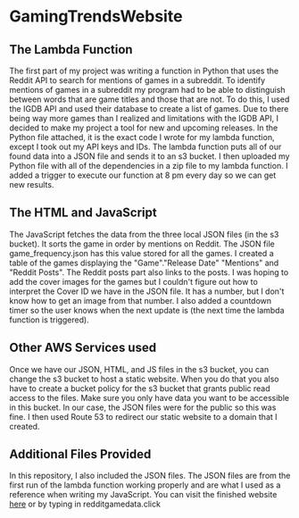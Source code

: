 # GamingTrendsWebsite

## The Lambda Function
The first part of my project was writing a function in Python that uses the Reddit API to search for mentions of games in a subreddit.
To identify mentions of games in a subreddit my program had to be able to distinguish between words that are game titles and those that are not.
To do this, I used the IGDB API and used their database to create a list of games.
Due to there being way more games than I realized and limitations with the IGDB API, I decided to make my project a tool for new and upcoming releases.
In the Python file attached, it is the exact code I wrote for my lambda function, except I took out my API keys and IDs.
The lambda function puts all of our found data into a JSON file and sends it to an s3 bucket.
I then uploaded my Python file with all of the dependencies in a zip file to my lambda function.
I added a trigger to execute our function at 8 pm every day so we can get new results.

## The HTML and JavaScript
The JavaScript fetches the data from the three local JSON files (in the s3 bucket).
It sorts the game in order by mentions on Reddit. The JSON file game_frequency.json has this value stored for all the games.
I created a table of the games displaying the "Game"."Release Date" "Mentions" and "Reddit Posts". The Reddit posts part also links to the posts.
I was hoping to add the cover images for the games but I couldn't figure out how to interpret the Cover ID we have in the JSON file. It has a number, but I don't know how to get an image from that number.
I also added a countdown timer so the user knows when the next update is (the next time the lambda function is triggered).

## Other AWS Services used
Once we have our JSON, HTML, and JS files in the s3 bucket, you can change the s3 bucket to host a static website.
When you do that you also have to create a bucket policy for the s3 bucket that grants public read access to the files. 
Make sure you only have data you want to be accessible in this bucket. In our case, the JSON files were for the public so this was fine.
I then used Route 53 to redirect our static website to a domain that I created. 

## Additional Files Provided
In this repository, I also included the JSON files.
The JSON files are from the first run of the lambda function working properly and are what I used as a reference when writing my JavaScript.
You can visit the finished website [here]((https://s3.us-east-2.amazonaws.com/redditgamedata.click/index.html?response-content-disposition=inline&X-Amz-Security-Token=IQoJb3JpZ2luX2VjEGAaCXVzLWVhc3QtMiJIMEYCIQCiIICeYzNMXCIjwr%2B8%2FoUcSRLN0AVRAAiM92j%2Bc2b2ggIhALUPiLX2ecyOQmTeYA%2BVn%2F4mFX%2B9l7WTdavJfsMWX6npKu0CCPr%2F%2F%2F%2F%2F%2F%2F%2F%2F%2FwEQABoMNDE2NjUyNzQ3NzU4IgzVftRJrKWF8mWnse0qwQLzuT85J2mkH499DRkkMFQCAXrEFbYi8JGUww2mROEUwBwY2xbFUYs5JPqigtvo1MUWpB5gTZt2ZQzVbBry2%2BV4QTRn3HLTZ8RFixTSQ4s6dmQ7UaEqV1Bf6TQeYFZEIWLD7jEi2JIwuz9RF%2BQScxSXt8AYLaJO9gCUA3AF7Ty7pAn%2FQDC6%2B5NgGbjexe%2BTOYZv4fEP%2FO2hQJL3K%2B6FOw40BvTNlOxQT6q5Jt4APbplKCPlVnBnCKieWZI4iArgkukIdp93rRSlSq3oK5lDniP7VmQgR9pZ3IhkT1WXNCRUrmc%2FuPWU%2FGxGZ4F67WIPoiyl1JbHFSnYztQW2YbxR49BlIcUmtbrwgbTbhFTtsiu%2BtiL7aoUxg8Ay%2FxhSFYjMkN1yZJZI3eKyQG1w%2FF659U%2BGa9qcL7%2FpFUMn19vVuAjgLgw3sr3rAY6sgIgA9jlkMo6lLDjWOnaVLiwVwaHyNSWZ5aU1Hbm7r%2BpVf7sdRxyaud6zkhXpRnZqvUloFJm9EVslROI2oKVr2pSv33RaLrMLVER6OzaY95P1egBmYAxp6RDHiM15vLvw%2BklL%2FqvMtHKWQx8LtLpoLZRwBBpeNoNuraE%2BSj%2BEOEdVe1rzFZvFeaeA%2Bmtmm4lxl7dFEPfnA3N%2BRkesI%2FO5h4LUdfLhDxUFTMwI2O4Fv7UHRWmhsRLKFCzruQiT3fdeOAmLjBEZGjpOJVVXQGkNj6m%2B7LDoeTg8tgt1gWCc%2FchK%2F4W%2F1s0YP%2B3CFwbOl8TUzqh93JmCmZd%2BKmDnBaVOmL0ai4HyvZUXZIpfuF5L5iICbnVbkGQL7x%2FXZ3wvAaTyHSoETBslFbn2cWmp4B8VRNmE%2F0%3D&X-Amz-Algorithm=AWS4-HMAC-SHA256&X-Amz-Date=20240110T021855Z&X-Amz-SignedHeaders=host&X-Amz-Expires=300&X-Amz-Credential=ASIAWCATQMPXKHT5JO2G%2F20240110%2Fus-east-2%2Fs3%2Faws4_request&X-Amz-Signature=2e920fbf47b37d84b1b767ff453f4aeb3bb29da762a8812bba113607da61800f)https://s3.us-east-2.amazonaws.com/redditgamedata.click/index.html?response-content-disposition=inline&X-Amz-Security-Token=IQoJb3JpZ2luX2VjEGAaCXVzLWVhc3QtMiJIMEYCIQCiIICeYzNMXCIjwr%2B8%2FoUcSRLN0AVRAAiM92j%2Bc2b2ggIhALUPiLX2ecyOQmTeYA%2BVn%2F4mFX%2B9l7WTdavJfsMWX6npKu0CCPr%2F%2F%2F%2F%2F%2F%2F%2F%2F%2FwEQABoMNDE2NjUyNzQ3NzU4IgzVftRJrKWF8mWnse0qwQLzuT85J2mkH499DRkkMFQCAXrEFbYi8JGUww2mROEUwBwY2xbFUYs5JPqigtvo1MUWpB5gTZt2ZQzVbBry2%2BV4QTRn3HLTZ8RFixTSQ4s6dmQ7UaEqV1Bf6TQeYFZEIWLD7jEi2JIwuz9RF%2BQScxSXt8AYLaJO9gCUA3AF7Ty7pAn%2FQDC6%2B5NgGbjexe%2BTOYZv4fEP%2FO2hQJL3K%2B6FOw40BvTNlOxQT6q5Jt4APbplKCPlVnBnCKieWZI4iArgkukIdp93rRSlSq3oK5lDniP7VmQgR9pZ3IhkT1WXNCRUrmc%2FuPWU%2FGxGZ4F67WIPoiyl1JbHFSnYztQW2YbxR49BlIcUmtbrwgbTbhFTtsiu%2BtiL7aoUxg8Ay%2FxhSFYjMkN1yZJZI3eKyQG1w%2FF659U%2BGa9qcL7%2FpFUMn19vVuAjgLgw3sr3rAY6sgIgA9jlkMo6lLDjWOnaVLiwVwaHyNSWZ5aU1Hbm7r%2BpVf7sdRxyaud6zkhXpRnZqvUloFJm9EVslROI2oKVr2pSv33RaLrMLVER6OzaY95P1egBmYAxp6RDHiM15vLvw%2BklL%2FqvMtHKWQx8LtLpoLZRwBBpeNoNuraE%2BSj%2BEOEdVe1rzFZvFeaeA%2Bmtmm4lxl7dFEPfnA3N%2BRkesI%2FO5h4LUdfLhDxUFTMwI2O4Fv7UHRWmhsRLKFCzruQiT3fdeOAmLjBEZGjpOJVVXQGkNj6m%2B7LDoeTg8tgt1gWCc%2FchK%2F4W%2F1s0YP%2B3CFwbOl8TUzqh93JmCmZd%2BKmDnBaVOmL0ai4HyvZUXZIpfuF5L5iICbnVbkGQL7x%2FXZ3wvAaTyHSoETBslFbn2cWmp4B8VRNmE%2F0%3D&X-Amz-Algorithm=AWS4-HMAC-SHA256&X-Amz-Date=20240110T021855Z&X-Amz-SignedHeaders=host&X-Amz-Expires=300&X-Amz-Credential=ASIAWCATQMPXKHT5JO2G%2F20240110%2Fus-east-2%2Fs3%2Faws4_request&X-Amz-Signature=2e920fbf47b37d84b1b767ff453f4aeb3bb29da762a8812bba113607da61800f) or by typing in redditgamedata.click
